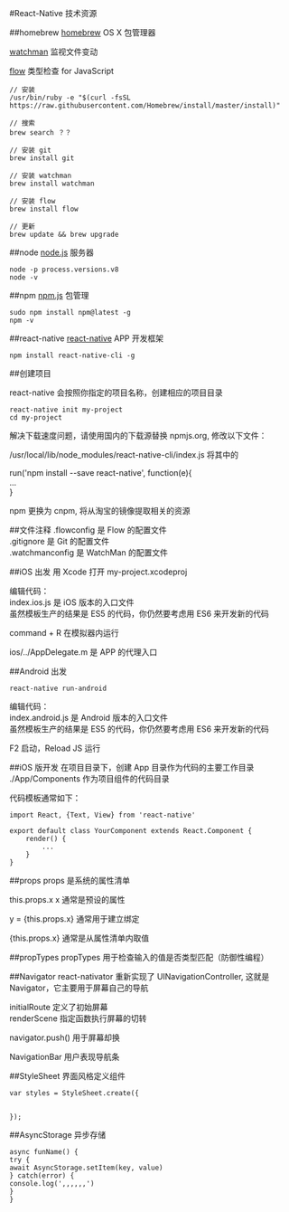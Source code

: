 #React-Native 技术资源

##homebrew
[homebrew](https://github.com/Homebrew/homebrew) OS X 包管理器

[watchman](https://github.com/facebook/watchman) 监视文件变动

[flow](https://github.com/facebook/flow) 类型检查 for JavaScript

```
// 安装
/usr/bin/ruby -e "$(curl -fsSL https://raw.githubusercontent.com/Homebrew/install/master/install)"

// 搜索
brew search ？？

// 安装 git
brew install git

// 安装 watchman
brew install watchman

// 安装 flow
brew install flow

// 更新
brew update && brew upgrade
```

##node
[node.js](https://nodejs.org) 服务器
 
```
node -p process.versions.v8
node -v
```

##npm
[npm.js](https://www.npmjs.com) 包管理

```
sudo npm install npm@latest -g
npm -v
```

##react-native
[react-native](https://github.com/facebook/react-native) APP 开发框架

```
npm install react-native-cli -g
```

##创建项目

react-native 会按照你指定的项目名称，创建相应的项目目录

```
react-native init my-project
cd my-project
```

解决下载速度问题，请使用国内的下载源替换 npmjs.org, 修改以下文件：

/usr/local/lib/node_modules/react-native-cli/index.js 将其中的

run('npm install --save react-native', function(e){  
    ...  
}

npm 更换为 cnpm, 将从淘宝的镜像提取相关的资源


##文件注释
.flowconfig 是 Flow 的配置文件  
.gitignore  是 Git 的配置文件  
.watchmanconfig 是 WatchMan 的配置文件  


##iOS 出发
用 Xcode 打开 my-project.xcodeproj

编辑代码：  
index.ios.js 是 iOS 版本的入口文件  
虽然模板生产的结果是 ES5 的代码，你仍然要考虑用 ES6 来开发新的代码

command + R 在模拟器内运行

ios/../AppDelegate.m 是 APP 的代理入口


##Android 出发

```
react-native run-android
```

编辑代码：  
index.android.js 是 Android 版本的入口文件  
虽然模板生产的结果是 ES5 的代码，你仍然要考虑用 ES6 来开发新的代码  

F2 启动，Reload JS 运行


##iOS 版开发
在项目目录下，创建 App 目录作为代码的主要工作目录   
./App/Components 作为项目组件的代码目录  

代码模板通常如下：  
```
import React, {Text, View} from 'react-native'

export default class YourComponent extends React.Component {  
	render() {  
		...  
	}  
}
```

##props
props 是系统的属性清单

this.props.x  x 通常是预设的属性

y = {this.props.x} 通常用于建立绑定

{this.props.x} 通常是从属性清单内取值


##propTypes
propTypes 用于检查输入的值是否类型匹配（防御性编程）


##Navigator
react-nativator 重新实现了 UINavigationController, 这就是 Navigator，它主要用于屏幕自己的导航

initialRoute 定义了初始屏幕  
renderScene 指定函数执行屏幕的切转

navigator.push() 用于屏幕却换

NavigationBar 用户表现导航条

##StyleSheet
界面风格定义组件

```
var styles = StyleSheet.create({


});
```

##AsyncStorage
异步存储

```
async funName() {
try {
await AsyncStorage.setItem(key, value)
} catch(error) {
console.log(',,,,,,')
}
}
```

